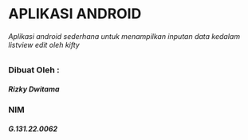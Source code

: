 # APLIKASI ANDROID
###### Aplikasi android sederhana untuk menampilkan inputan data kedalam listview edit oleh kifty
  
### Dibuat Oleh :
##### Rizky Dwitama
### NIM
##### G.131.22.0062